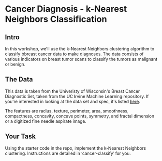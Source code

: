 ﻿# Cancer Diagnosis - k-Nearest Neighbors Classification

## Intro
In this workshop, we'll use the k-Nearest Neighbors clustering algorithm to classify bbreast cancer data to make diagnoses. The data consists of various indicators on breast tumor scans to classify the tumors as malignant or benign.

## The Data
This data is taken from the Univeristy of Wisconsin's Breast Cancer Diagnostic Set, taken from the UC Irvine Machine Learning repository. If you're interested in looking at the data set and spec, it's listed [here](http://archive.ics.uci.edu/ml/datasets/Breast+Cancer+Wisconsin+%28Diagnostic%29).

The features are radius, texture, perimeter, area, smoothness, compactness, concavity, concave points, symmetry, and fractal dimension or a digitized fine needle aspirate image.

## Your Task

Using the starter code in the repo, implement the k-Nearest Neighbors clustering. Instructions are detailed in ‘cancer-classify’ for you.
